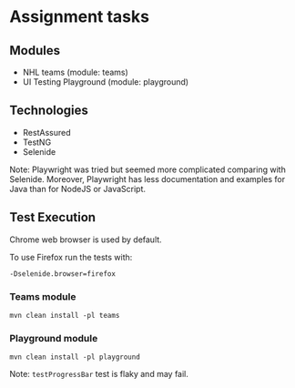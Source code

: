 # Assignment tasks

## Modules
- NHL teams (module: teams)
- UI Testing Playground (module: playground)

## Technologies
- RestAssured
- TestNG
- Selenide

Note: Playwright was tried but seemed more complicated comparing with Selenide.
Moreover, Playwright has less documentation and examples for Java than for NodeJS or JavaScript.

## Test Execution
Chrome web browser is used by default.

To use Firefox run the tests with:
```console
-Dselenide.browser=firefox
```

### Teams module
```console
mvn clean install -pl teams
```

### Playground module
```console
mvn clean install -pl playground
```

Note: `testProgressBar` test is flaky and may fail.
